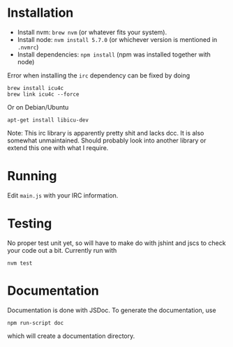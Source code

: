 # Installation

* Install nvm: `brew nvm` (or whatever fits your system).
* Install node: `nvm install 5.7.0` (or whichever version is mentioned in `.nvmrc`)
* Install dependencies: `npm install` (npm was installed together with node)

Error when installing the `irc` dependency can be fixed by doing

    brew install icu4c
    brew link icu4c --force

Or on Debian/Ubuntu

    apt-get install libicu-dev

Note: This irc library is apparently pretty shit and lacks dcc. It is also somewhat
unmaintained. Should probably look into another library or extend this one with
what I require.

# Running

Edit `main.js` with your IRC information.

# Testing

No proper test unit yet, so will have to make do with jshint and jscs to check
your code out a bit. Currently run with

    nvm test

# Documentation

Documentation is done with JSDoc. To generate the documentation, use

    npm run-script doc

which will create a documentation directory.
